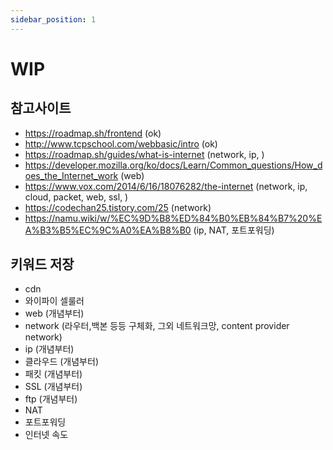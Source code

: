 ```yaml
---
sidebar_position: 1
---
```


# WIP

## 참고사이트

- https://roadmap.sh/frontend (ok)
- http://www.tcpschool.com/webbasic/intro (ok)
- https://roadmap.sh/guides/what-is-internet (network, ip, )
- https://developer.mozilla.org/ko/docs/Learn/Common_questions/How_does_the_Internet_work (web)
- https://www.vox.com/2014/6/16/18076282/the-internet (network, ip, cloud, packet, web, ssl, )
- https://codechan25.tistory.com/25 (network)
- https://namu.wiki/w/%EC%9D%B8%ED%84%B0%EB%84%B7%20%EA%B3%B5%EC%9C%A0%EA%B8%B0 (ip, NAT, 포트포워딩)

## 키워드 저장

- cdn
- 와이파이 셀룰러
- web (개념부터)
- network (라우터,백본 등등 구체화, 그외 네트워크망, content provider network)
- ip (개념부터)
- 클라우드 (개념부터)
- 패킷 (개념부터)
- SSL (개념부터)
- ftp (개념부터)
- NAT
- 포트포워딩
- 인터넷 속도
